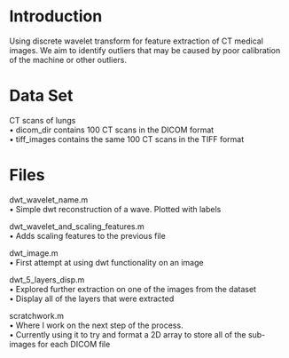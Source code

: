 # Introduction
Using discrete wavelet transform for feature extraction of CT medical images. We aim to identify outliers that may be caused by poor calibration of the machine or other outliers.

# Data Set
CT scans of lungs
<br>
• dicom_dir contains 100 CT scans in the DICOM format
<br>
• tiff_images contains the same 100 CT scans in the TIFF format

# Files
dwt_wavelet_name.m
<br>
• Simple dwt reconstruction of a wave. Plotted with labels

dwt_wavelet_and_scaling_features.m
<br>
• Adds scaling features to the previous file

dwt_image.m
<br>
• First attempt at using dwt functionality on an image

dwt_5_layers_disp.m
<br>
• Explored further extraction on one of the images from the dataset
<br>
• Display all of the layers that were extracted

scratchwork.m
<br>
• Where I work on the next step of the process.
<br>
• Currently using it to try and format a 2D array to store all of the sub-images for each DICOM file
